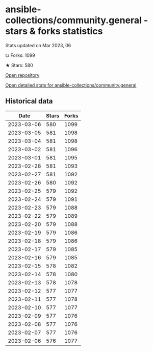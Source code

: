 # ansible-collections/community.general - stars & forks statistics

Stats updated on Mar 2023, 06

☋ Forks: 1099

★ Stars: 580

[Open repository](https://github.com/ansible-collections/community.general)

[Open detailed stats for ansible-collections/community.general](https://reviewgithub.com/rep/ansible-collections/community.general)

## Historical data
| Date | Stars | Forks |
|------|-------|-------|
| 2023-03-06 | 580 | 1099 | 
| 2023-03-05 | 581 | 1098 | 
| 2023-03-04 | 581 | 1098 | 
| 2023-03-02 | 581 | 1096 | 
| 2023-03-01 | 581 | 1095 | 
| 2023-02-28 | 581 | 1093 | 
| 2023-02-27 | 581 | 1092 | 
| 2023-02-26 | 580 | 1092 | 
| 2023-02-25 | 579 | 1092 | 
| 2023-02-24 | 579 | 1091 | 
| 2023-02-23 | 579 | 1088 | 
| 2023-02-22 | 579 | 1089 | 
| 2023-02-20 | 579 | 1088 | 
| 2023-02-19 | 579 | 1086 | 
| 2023-02-18 | 579 | 1086 | 
| 2023-02-17 | 579 | 1085 | 
| 2023-02-16 | 579 | 1085 | 
| 2023-02-15 | 578 | 1082 | 
| 2023-02-14 | 578 | 1080 | 
| 2023-02-13 | 578 | 1078 | 
| 2023-02-12 | 577 | 1077 | 
| 2023-02-11 | 577 | 1078 | 
| 2023-02-10 | 577 | 1077 | 
| 2023-02-09 | 577 | 1076 | 
| 2023-02-08 | 577 | 1076 | 
| 2023-02-07 | 577 | 1076 | 
| 2023-02-06 | 576 | 1077 | 

